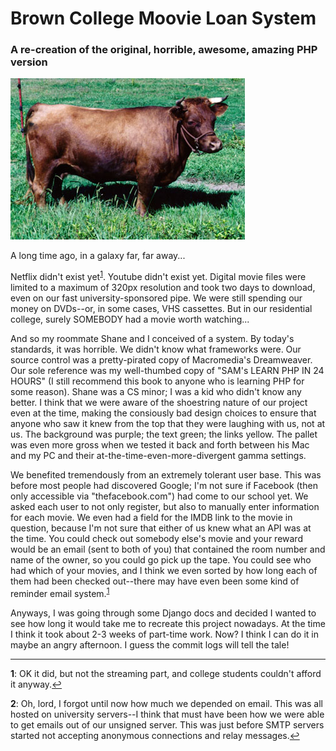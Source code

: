 # Brown College Moovie Loan System
### A re-creation of the original, horrible, awesome, amazing PHP version
![Alt text](crappy_original_php_version_from_2003/how.jpg?raw=true "the cow let people know we were serious")

A long time ago, in a galaxy far, far away...

Netflix didn't exist yet<sup id="a1">[1](#f1)</sup>. Youtube didn't exist yet. Digital movie files were limited to a maximum of 320px resolution and took two days to download, even on our fast university-sponsored pipe. We were still spending our money on DVDs--or, in some cases, VHS cassettes. But in our residential college, surely SOMEBODY had a movie worth watching...

And so my roommate Shane and I conceived of a system. By today's standards, it was horrible. We didn't know what frameworks were. Our source control was a pretty-pirated copy of Macromedia's Dreamweaver. Our sole reference was my well-thumbed copy of "SAM's LEARN PHP IN 24 HOURS" (I still recommend this book to anyone who is learning PHP for some reason). Shane was a CS minor; I was a kid who didn't know any better. I think that we were aware of the shoestring nature of our project even at the time, making the consiously bad design choices to ensure that anyone who saw it knew from the top that they were laughing with us, not at us. The background was purple; the text green; the links yellow. The pallet was even more gross when we tested it back and forth between his Mac and my PC and their at-the-time-even-more-divergent gamma settings.

We benefited tremendously from an extremely tolerant user base. This was before most people had discovered Google; I'm not sure if Facebook (then only accessible via "thefacebook.com") had come to our school yet. We asked each user to not only register, but also to manually enter information for each movie. We even had a field for the IMDB link to the movie in question, because I'm not sure that either of us knew what an API was at the time. You could check out somebody else's movie and your reward would be an email (sent to both of you) that contained the room number and name of the owner, so you could go pick up the tape. You could see who had which of your movies, and I think we even sorted by how long each of them had been checked out--there may have even been some kind of reminder email system.<sup id="a2">[1](#f2)</sup>

Anyways, I was going through some Django docs and decided I wanted to see how long it would take me to recreate this project nowadays. At the time I think it took about 2-3 weeks of part-time work. Now? I think I can do it in maybe an angry afternoon. I guess the commit logs will tell the tale!


----
<b id="f1">1</b>: OK it did, but not the streaming part, and college students couldn't afford it anyway.[↩](#a1)

<b id="f2">2</b>: Oh, lord, I forgot until now how much we depended on email. This was all hosted on university servers--I think that must have been how we were able to get emails out of our unsigned server. This was just before SMTP servers started not accepting anonymous connections and relay messages.[↩](#a2)
